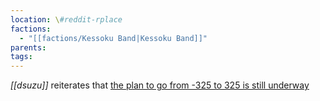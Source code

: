 ```yaml
---
location: \#reddit-rplace
factions:
  - "[[factions/Kessoku Band|Kessoku Band]]"
parents: 
tags: 
---
```

*[[dsuzu]]* reiterates that [the plan to go from -325 to 325 is still underway](https://discord.com/channels/1093664259273130084/1131230952119615600/1131577939117490177)
